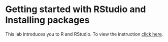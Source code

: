 # Getting started with RStudio and Installing packages

This lab introduces you to R and RStudio. To view the instruction [click here](https://cf-courses-data.s3.us.cloud-object-storage.appdomain.cloud/IBMDeveloperSkillsNetwork-DS0105EN-SkillsNetwork/labs/Module2/DS0105EN-2-Lab-RStudio%20%E2%80%93%20The%20Basics.md.html).